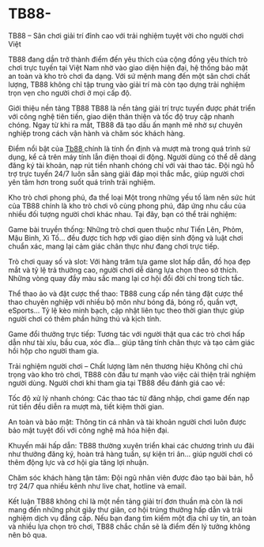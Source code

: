# TB88-
TB88 – Sân chơi giải trí đỉnh cao với trải nghiệm tuyệt vời cho người chơi Việt

TB88 đang dần trở thành điểm đến yêu thích của cộng đồng yêu thích trò chơi trực tuyến tại Việt Nam nhờ vào giao diện hiện đại, hệ thống bảo mật an toàn và kho trò chơi đa dạng. Với sứ mệnh mang đến một sân chơi chất lượng, TB88 không chỉ tập trung vào giải trí mà còn tạo dựng trải nghiệm trọn vẹn cho người chơi ở mọi cấp độ.

Giới thiệu nền tảng TB88
TB88 là nền tảng giải trí trực tuyến được phát triển với công nghệ tiên tiến, giao diện thân thiện và tốc độ truy cập nhanh chóng. Ngay từ khi ra mắt, TB88 đã tạo dấu ấn mạnh mẽ nhờ sự chuyên nghiệp trong cách vận hành và chăm sóc khách hàng.

Điểm nổi bật của <a href=https://tb88-vi.com> Tb88 </a>  chính là tính ổn định và mượt mà trong quá trình sử dụng, kể cả trên máy tính lẫn điện thoại di động. Người dùng có thể dễ dàng đăng ký tài khoản, nạp rút tiền nhanh chóng chỉ với vài thao tác. Đội ngũ hỗ trợ trực tuyến 24/7 luôn sẵn sàng giải đáp mọi thắc mắc, giúp người chơi yên tâm hơn trong suốt quá trình trải nghiệm.

Kho trò chơi phong phú, đa thể loại
Một trong những yếu tố làm nên sức hút của TB88 chính là kho trò chơi vô cùng phong phú, đáp ứng nhu cầu của nhiều đối tượng người chơi khác nhau. Tại đây, bạn có thể trải nghiệm:

Game bài truyền thống: Những trò chơi quen thuộc như Tiến Lên, Phỏm, Mậu Binh, Xì Tố… đều được tích hợp với giao diện sinh động và luật chơi chuẩn xác, mang lại cảm giác chân thực như đang chơi trực tiếp.

Trò chơi quay số và slot: Với hàng trăm tựa game slot hấp dẫn, đồ họa đẹp mắt và tỷ lệ trả thưởng cao, người chơi dễ dàng lựa chọn theo sở thích. Những vòng quay đầy màu sắc mang lại cơ hội đổi đời chỉ trong tích tắc.

Thể thao ảo và đặt cược thể thao: TB88 cung cấp nền tảng đặt cược thể thao chuyên nghiệp với nhiều bộ môn như bóng đá, bóng rổ, quần vợt, eSports… Tỷ lệ kèo minh bạch, cập nhật liên tục theo thời gian thực giúp người chơi có thêm phần hứng thú và kịch tính.

Game đổi thưởng trực tiếp: Tương tác với người thật qua các trò chơi hấp dẫn như tài xỉu, bầu cua, xóc đĩa… giúp tăng tính chân thực và tạo cảm giác hồi hộp cho người tham gia.

Trải nghiệm người chơi – Chất lượng làm nên thương hiệu
Không chỉ chú trọng vào kho trò chơi, TB88 còn đầu tư mạnh vào việc cải thiện trải nghiệm người dùng. Người chơi khi tham gia tại TB88 đều đánh giá cao về:

Tốc độ xử lý nhanh chóng: Các thao tác từ đăng nhập, chơi game đến nạp rút tiền đều diễn ra mượt mà, tiết kiệm thời gian.

An toàn và bảo mật: Thông tin cá nhân và tài khoản người chơi luôn được bảo mật tuyệt đối với công nghệ mã hóa hiện đại.

Khuyến mãi hấp dẫn: TB88 thường xuyên triển khai các chương trình ưu đãi như thưởng đăng ký, hoàn trả hàng tuần, sự kiện tri ân… giúp người chơi có thêm động lực và cơ hội gia tăng lợi nhuận.

Chăm sóc khách hàng tận tâm: Đội ngũ nhân viên được đào tạo bài bản, hỗ trợ 24/7 qua nhiều kênh như live chat, hotline và email.

Kết luận
TB88 không chỉ là một nền tảng giải trí đơn thuần mà còn là nơi mang đến những phút giây thư giãn, cơ hội trúng thưởng hấp dẫn và trải nghiệm dịch vụ đẳng cấp. Nếu bạn đang tìm kiếm một địa chỉ uy tín, an toàn và nhiều lựa chọn trò chơi, TB88 chắc chắn sẽ là điểm đến lý tưởng không nên bỏ qua.
